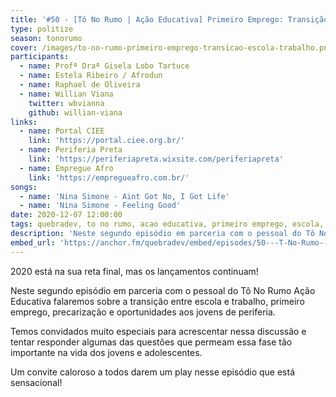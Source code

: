 ```yaml
---
title: '#50 - [Tô No Rumo | Ação Educativa] Primeiro Emprego: Transição Escola-Trabalho'
type: politize
season: tonorumo
cover: /images/to-no-rumo-primeiro-emprego-transicao-escola-trabalho.png
participants:
  - name: Profª Draª Gisela Lobo Tartuce
  - name: Estela Ribeiro / Afrodun
  - name: Raphael de Oliveira
  - name: Willian Viana
    twitter: wbvianna
    github: willian-viana
links:
  - name: Portal CIEE
    link: 'https://portal.ciee.org.br/'
  - name: Periferia Preta
    link: 'https://periferiapreta.wixsite.com/periferiapreta'
  - name: Empregue Afro
    link: 'https://empregueafro.com.br/'
songs:
  - name: 'Nina Simone - Aint Got No, I Got Life'
  - name: 'Nina Simone - Feeling Good'
date: 2020-12-07 12:00:00
tags: quebradev, to no rumo, acao educativa, primeiro emprego, escola, trabalho
description: 'Neste segundo episódio em parceria com o pessoal do Tô No Rumo Ação Educativa falaremos sobre a transição entre escola e trabalho, primeiro emprego, precarização e oportunidades aos jovens de periferia.'
embed_url: 'https://anchor.fm/quebradev/embed/episodes/50---T-No-Rumo--Ao-Educativa-Primeiro-Emprego-Transio-Escola-Trabalho-enfo6i'
---
```


2020 está na sua reta final, mas os lançamentos continuam! 

Neste segundo episódio em parceria com o pessoal do Tô No Rumo Ação Educativa falaremos sobre a transição entre escola e trabalho, primeiro emprego, precarização e oportunidades aos jovens de periferia.

Temos convidados muito especiais para acrescentar nessa discussão e tentar responder algumas das questões que permeam essa fase tão importante na vida dos jovens e adolescentes.

Um convite caloroso a todos darem um play nesse episódio que está sensacional!